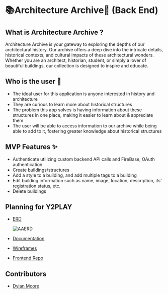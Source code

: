 # 📚Architecture Archive🏢 (Back End)

## What is Architecture Archive ?
Architecture Archive is your gateway to exploring the depths of our architectural history. Our archive offers a deep dive into the intricate details, historical contexts, and cultural impacts of these architectural wonders. Whether you are an architect, historian, student, or simply a lover of beautiful buildings, our collection is designed to inspire and educate.

## Who is the user 👤
- The ideal user for this application is anyone interested in history and architecture
- They are curious to learn more about historical structures
- The problem this app solves is having information about these structures in one place, making it easier to learn about & appreciate them
- The user will be able to access information to our archive while being able to add to it, fostering greater knowledge about historical structures

## MVP Features ✨
- Authenticate utilizing custom backend API calls and FireBase, OAuth authentication
- Create buildings/structures
- Add a style to a building, and add multiple tags to a building
- Edit building information such as name, image, location, description, its' registration status, etc.
- Delete buildings

## Planning for Y2PLAY
- [ERD](https://dbdiagram.io/d/ARCHIVE-663992099e85a46d5527466f)

  ![AAERD](https://github.com/dylankmoore/ArchitectureArchiveBE/assets/134669892/d34923dc-5f6b-49cd-b983-f591d53e9be0)

- [Documentation](https://documenter.getpostman.com/view/32819688/2sA3QtdWJM)
- [Wireframes](https://www.figma.com/design/957lYWWtl76ehs8c2vvPOO/Architecture-Archive?node-id=0-1&t=MFflAYoGfrfn982U-1)
- [Frontend Repo](https://github.com/dylankmoore/ArchitectureArchiveFE)

## Contributors
- [Dylan Moore](https://github.com/dylankmoore)
